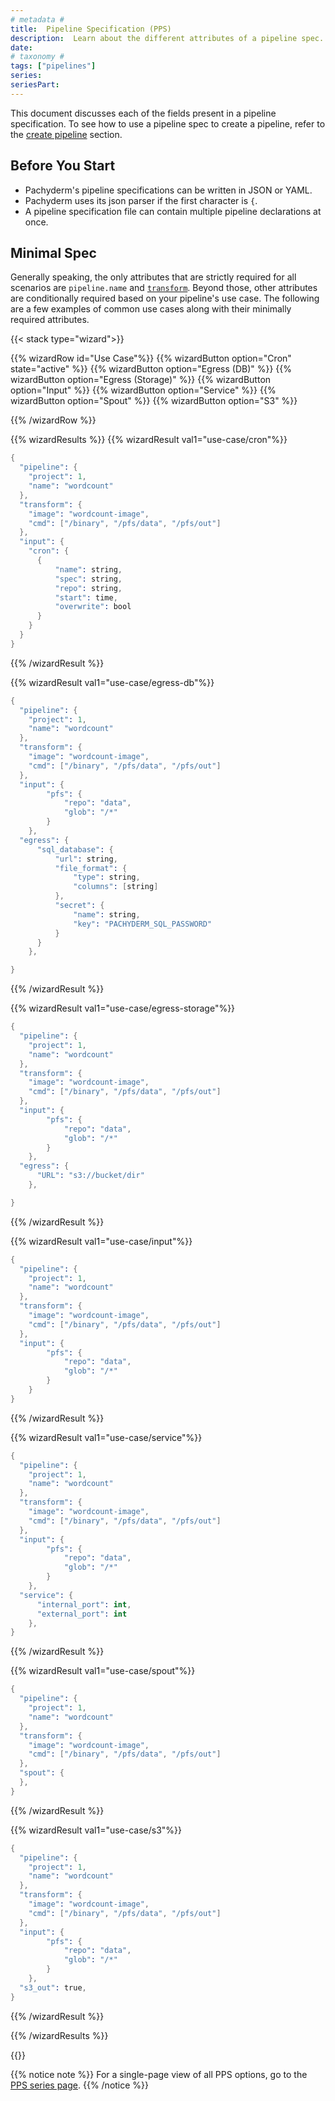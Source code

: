 ```yaml
---
# metadata # 
title:  Pipeline Specification (PPS)
description:  Learn about the different attributes of a pipeline spec. 
date: 
# taxonomy #
tags: ["pipelines"]
series:
seriesPart:
---
```



This document discusses each of the fields present in a pipeline specification.
To see how to use a pipeline spec to create a pipeline, refer to the [create pipeline](../../how-tos/pipeline-operations/create-pipeline/#create-a-pipeline) section.

## Before You Start 
- Pachyderm's pipeline specifications can be written in JSON or YAML.
- Pachyderm uses its json parser if the first character is `{`.
- A pipeline specification file can contain multiple pipeline declarations at once.

## Minimal Spec 

Generally speaking, the only attributes that are strictly required for all scenarios are `pipeline.name` and [`transform`](./transform). Beyond those, other attributes are conditionally required based on your pipeline's use case. The following are a few examples of common use cases along with their minimally required attributes.

{{< stack type="wizard">}}

{{% wizardRow id="Use Case"%}}
{{% wizardButton option="Cron" state="active" %}}
{{% wizardButton option="Egress (DB)" %}}
{{% wizardButton option="Egress (Storage)" %}}
{{% wizardButton option="Input" %}}
{{% wizardButton option="Service" %}}
{{% wizardButton option="Spout" %}}
{{% wizardButton option="S3" %}}

{{% /wizardRow %}}

{{% wizardResults  %}}
{{% wizardResult val1="use-case/cron"%}}
```s
{
  "pipeline": {
    "project": 1,
    "name": "wordcount"
  },
  "transform": {
    "image": "wordcount-image",
    "cmd": ["/binary", "/pfs/data", "/pfs/out"]
  },
  "input": {
    "cron": {
      {
          "name": string,
          "spec": string,
          "repo": string,
          "start": time,
          "overwrite": bool
      }
    }
  }
}
```
{{% /wizardResult %}}

{{% wizardResult val1="use-case/egress-db"%}}
```s
{
  "pipeline": {
    "project": 1,
    "name": "wordcount"
  },
  "transform": {
    "image": "wordcount-image",
    "cmd": ["/binary", "/pfs/data", "/pfs/out"]
  },
  "input": {
        "pfs": {
            "repo": "data",
            "glob": "/*"
        }
    },
  "egress": {
      "sql_database": {
          "url": string,
          "file_format": {
              "type": string,
              "columns": [string]
          },
          "secret": {
              "name": string,
              "key": "PACHYDERM_SQL_PASSWORD"
          }
      }
    },

}
```
{{% /wizardResult %}}

{{% wizardResult val1="use-case/egress-storage"%}}
```s
{
  "pipeline": {
    "project": 1,
    "name": "wordcount"
  },
  "transform": {
    "image": "wordcount-image",
    "cmd": ["/binary", "/pfs/data", "/pfs/out"]
  },
  "input": {
        "pfs": {
            "repo": "data",
            "glob": "/*"
        }
    },
  "egress": {
      "URL": "s3://bucket/dir"
    },

}
```
{{% /wizardResult %}}

{{% wizardResult val1="use-case/input"%}}
```s
{
  "pipeline": {
    "project": 1,
    "name": "wordcount"
  },
  "transform": {
    "image": "wordcount-image",
    "cmd": ["/binary", "/pfs/data", "/pfs/out"]
  },
  "input": {
        "pfs": {
            "repo": "data",
            "glob": "/*"
        }
    }
}
```
{{% /wizardResult %}}

{{% wizardResult val1="use-case/service"%}}
```s
{
  "pipeline": {
    "project": 1,
    "name": "wordcount"
  },
  "transform": {
    "image": "wordcount-image",
    "cmd": ["/binary", "/pfs/data", "/pfs/out"]
  },
  "input": {
        "pfs": {
            "repo": "data",
            "glob": "/*"
        }
    },
  "service": {
      "internal_port": int,
      "external_port": int
    },
}
```
{{% /wizardResult %}}

{{% wizardResult val1="use-case/spout"%}}
```s
{
  "pipeline": {
    "project": 1,
    "name": "wordcount"
  },
  "transform": {
    "image": "wordcount-image",
    "cmd": ["/binary", "/pfs/data", "/pfs/out"]
  },
  "spout": {
  },
}
```
{{% /wizardResult %}}

{{% wizardResult val1="use-case/s3"%}}
```s
{
  "pipeline": {
    "project": 1,
    "name": "wordcount"
  },
  "transform": {
    "image": "wordcount-image",
    "cmd": ["/binary", "/pfs/data", "/pfs/out"]
  },
  "input": {
        "pfs": {
            "repo": "data",
            "glob": "/*"
        }
    },
  "s3_out": true,
}
```
{{% /wizardResult %}}

{{% /wizardResults %}}

{{</stack>}}

{{% notice note %}}
For a single-page view of all PPS options, go to the [PPS series page](/series/pps).
{{% /notice %}}